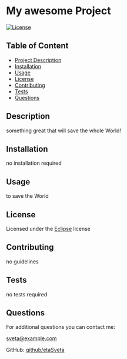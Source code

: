 
  # My awesome Project

  [![License](https://img.shields.io/badge/License-EPL_1.0-red.svg)](https://opensource.org/licenses/EPL-1.0)

  ## Table of Content
  - [Project Description](#description)
  - [Installation](#installation)
  - [Usage](#usage)
  - [License](#license)
  - [Contributing](#contributing)
  - [Tests](#tests)
  - [Questions](#questions)

  ## Description
  something great that will save the whole World!

  ## Installation
  no installation required
  
  ## Usage
  to save the World

  ## License

Licensed under the [Eclipse](https://opensource.org/licenses/EPL-1.0) license

  ## Contributing
  no guidelines
  
  ## Tests
  no tests required
  
  ## Questions
  For additional questions you can contact me:

  sveta@example.com

  GitHub: [github/etaSveta](http://github.com/etaSveta)

